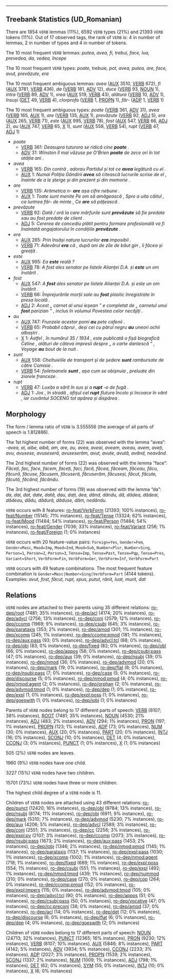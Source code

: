 

--------------------------------------------------------------------------------

## Treebank Statistics (UD_Romanian)

There are 1854 `VERB` lemmas (11%), 6592 `VERB` types (21%) and 21393 `VERB` tokens (11%).
Out of 17 observed tags, the rank of `VERB` is: 4 in number of lemmas, 2 in number of types and 4 in number of tokens.

The 10 most frequent `VERB` lemmas: <em>putea, avea, fi, trebui, face, lua, prevedea, da, vedea, începe</em>

The 10 most frequent `VERB` types:  <em>poate, trebuie, pot, avea, putea, are, face, avut, prevăzute, era</em>

The 10 most frequent ambiguous lemmas: <em>avea</em> ([AUX]() 3510, [VERB]() 672), <em>fi</em> ([AUX]() 3781, [VERB]() 436), <em>da</em> ([VERB]() 181, [ADV]() 12), <em>duce</em> ([VERB]() 93, [NOUN]() 1), <em>intra</em> ([VERB]() 89, [ADV]() 1), <em>vrea</em> ([AUX]() 519, [VERB]() 43), <em>alătura</em> ([VERB]() 10, [ADV]() 1), <em>însuși</em> ([DET]() 49, [VERB]() 4), <em>clorprofa</em> ([VERB]() 1, [PROPN]() 1), <em>făr-</em> ([ADP]() 1, [VERB]() 1)

The 10 most frequent ambiguous types:  <em>poate</em> ([VERB]() 361, [ADV]() 31), <em>avea</em> ([VERB]() 165, [AUX]() 1), <em>are</em> ([VERB]() 135, [AUX]() 1), <em>prevăzute</em> ([VERB]() 92, [ADJ]() 5), <em>era</em> ([AUX]() 265, [VERB]() 71), <em>este</em> ([AUX]() 995, [VERB]() 78), <em>fost</em> ([AUX]() 547, [VERB]() 66, [ADJ]() 2), <em>au</em> ([AUX]() 747, [VERB]() 65, [X]() 1), <em>sunt</em> ([AUX]() 558, [VERB]() 54), <em>rupt</em> ([VERB]() 47, [ADJ]() 1)


* <em>poate</em>
  * [VERB]() 361: <em>Deasupra tuturora se ridică cine <b>poate</b> .</em>
  * [ADV]() 31: <em>Winston îl mai văzuse pe O'Brien <b>poate</b> de zece ori în tot atâția ani .</em>
* <em>avea</em>
  * [VERB]() 165: <em>Din contră , adorau Partidul și tot ce <b>avea</b> legătură cu el .</em>
  * [AUX]() 1: <em>Numai Poliția Gândirii <b>avea</b> să citească lucrurile scrise de el , înainte de a le șterge și din prezent și din memorie .</em>
* <em>are</em>
  * [VERB]() 135: <em>Aritmetica n- <b>are</b> așa cifre nebune .</em>
  * [AUX]() 1: <em>Toate sunt menite Pe om să amăgească , Spre a uita căitul , ca luntrea făr- de minte , Ce <b>are</b> să pățească .</em>
* <em>prevăzute</em>
  * [VERB]() 92: <em>Dată / oră la care mărfurile sunt <b>prevăzute</b> să fie predate sau au fost predate de client .</em>
  * [ADJ]() 5: <em>Cererea de concediu plătit pentru formare profesională va fi înaintată angajatorului în condițiile <b>prevăzute</b> .</em>
* <em>era</em>
  * [AUX]() 265: <em>Prin însăși natura lucrurilor <b>era</b> imposibil .</em>
  * [VERB]() 71: <em>Adevărul <b>era</b> că , după ani de zile de băut gin , îi făcea și greață .</em>
* <em>este</em>
  * [AUX]() 995: <em>Ea <b>este</b> reală ?</em>
  * [VERB]() 78: <em>A fost ales senator pe listele Alianței D.A. și <b>este</b> un om înstărit .</em>
* <em>fost</em>
  * [AUX]() 547: <em>A <b>fost</b> ales senator pe listele Alianței D.A. și este un om înstărit .</em>
  * [VERB]() 66: <em>Împrejurările morții sale au <b>fost</b> plastic înregistrate în presa locală .</em>
  * [ADJ]() 2: <em>Acest „ carnet al unui ieșean ” e completat de „ carnetul unui <b>fost</b> parizian ” , inclus în volumul Povestea celor necăjiți .</em>
* <em>au</em>
  * [AUX]() 747: <em>Frunzele acestor pomi <b>au</b> pete cafenii .</em>
  * [VERB]() 65: <em>Probabil căprui , deși cei cu părul negru <b>au</b> uneori ochii albaștri .</em>
  * [X]() 1: <em>Astfel , în numărul 35 / 1934 , este publicată o fișă biografică Céline , alături de câteva impresii despre „ o carte dantescă ” , Voyage <b>au</b> bout de la nuit .</em>
* <em>sunt</em>
  * [AUX]() 558: <em>Cheltuielile de transport și de ședere <b>sunt</b> rambursate de către Comisie .</em>
  * [VERB]() 54: <em>foiletoanele <b>sunt</b> , așa cum se obișnuia , preluate din ziarele franceze .</em>
* <em>rupt</em>
  * [VERB]() 47: <em>Luxița a sărit în sus și a <b>rupt</b> -o de fugă .</em>
  * [ADJ]() 1: <em>Jos , în stradă , afișul cel <b>rupt</b> flutura încolo și încoace în vânt , iar cuvântul SOCENG tot apărea și dispărea .</em>

## Morphology

The form / lemma ratio of `VERB` is 3.555556 (the average of all parts of speech is 1.812886).

The 1st highest number of forms (22) was observed with the lemma “avea”: <em>-avea, ai, aibe, aibă, am, are, au, avea, aveai, aveam, aveau, avem, aveți, avu, avusese, avuseseră, avuseserăm, avut, avute, avută, având, neavând</em>.

The 2nd highest number of forms (22) was observed with the lemma “face”: <em>Făceți, fac, face, facem, faceți, faci, facă, făcea, făceam, făceau, făcu, făcură, făcuse, făcusem, făcuseră, făcuserăm, făcuseși, făcut, făcute, făcută, făcând, făcându</em>.

The 3rd highest number of forms (19) was observed with the lemma “da”: <em>da, dai, dat, date, dată, dau, dați, dea, dând, dându, dă, dădea, dădeai, dădeau, dădu, dădură, dăduse, dăm, nedându</em>.

`VERB` occurs with 8 features: [ro-feat/VerbForm]() (21393; 100% instances), [ro-feat/Number]() (15145; 71% instances), [ro-feat/Tense]() (13324; 62% instances), [ro-feat/Mood]() (11484; 54% instances), [ro-feat/Person]() (11484; 54% instances), [ro-feat/Gender]() (7036; 33% instances), [ro-feat/Variant]() (256; 1% instances), [ro-feat/Foreign]() (1; 0% instances)

`VERB` occurs with 20 feature-value pairs: `Foreign=Yes`, `Gender=Fem`, `Gender=Masc`, `Mood=Imp`, `Mood=Ind`, `Mood=Sub`, `Number=Plur`, `Number=Sing`, `Person=1`, `Person=2`, `Person=3`, `Tense=Imp`, `Tense=Past`, `Tense=Pqp`, `Tense=Pres`, `Variant=Short`, `VerbForm=Fin`, `VerbForm=Ger`, `VerbForm=Inf`, `VerbForm=Part`

`VERB` occurs with 49 feature combinations.
The most frequent feature combination is `Gender=Masc|Number=Sing|VerbForm=Part` (4144 tokens).
Examples: <em>avut, fost, făcut, rupt, spus, putut, rănit, luat, murit, dat</em>


## Relations

`VERB` nodes are attached to their parents using 35 different relations: [ro-dep/root]() (7481; 35% instances), [ro-dep/acl]() (4174; 20% instances), [ro-dep/advcl]() (2756; 13% instances), [ro-dep/conj]() (2579; 12% instances), [ro-dep/ccomp]() (1969; 9% instances), [ro-dep/csubj]() (645; 3% instances), [ro-dep/parataxis]() (353; 2% instances), [ro-dep/amod]() (301; 1% instances), [ro-dep/xcomp]() (245; 1% instances), [ro-dep/ccomp:pmod]() (181; 1% instances), [ro-dep/aux:pass]() (93; 0% instances), [ro-dep/advcl:tcl]() (88; 0% instances), [ro-dep/obj]() (83; 0% instances), [ro-dep/fixed]() (82; 0% instances), [ro-dep/obl]() (66; 0% instances), [ro-dep/appos]() (58; 0% instances), [ro-dep/csubj:pass]() (47; 0% instances), [ro-dep/aux]() (39; 0% instances), [ro-dep/nsubj]() (39; 0% instances), [ro-dep/nmod]() (36; 0% instances), [ro-dep/advmod]() (20; 0% instances), [ro-dep/mark]() (19; 0% instances), [ro-dep/flat]() (8; 0% instances), [ro-dep/nsubj:pass]() (7; 0% instances), [ro-dep/case]() (5; 0% instances), [ro-dep/discourse]() (5; 0% instances), [ro-dep/nmod:pmod]() (4; 0% instances), [ro-dep/nmod:agent]() (2; 0% instances), [ro-dep/orphan]() (2; 0% instances), [ro-dep/advmod:tmod]() (1; 0% instances), [ro-dep/dep]() (1; 0% instances), [ro-dep/expl]() (1; 0% instances), [ro-dep/expl:poss]() (1; 0% instances), [ro-dep/goeswith]() (1; 0% instances), [ro-dep/iobj]() (1; 0% instances)

Parents of `VERB` nodes belong to 17 different parts of speech: [VERB]() (8107; 38% instances), [ROOT]() (7481; 35% instances), [NOUN]() (4530; 21% instances), [ADJ]() (483; 2% instances), [ADV]() (294; 1% instances), [PRON]() (197; 1% instances), [PROPN]() (123; 1% instances), [ADP]() (73; 0% instances), [NUM]() (30; 0% instances), [AUX]() (20; 0% instances), [PART]() (20; 0% instances), [INTJ]() (16; 0% instances), [SCONJ]() (10; 0% instances), [DET]() (4; 0% instances), [CCONJ]() (3; 0% instances), [PUNCT]() (1; 0% instances), [X]() (1; 0% instances)

505 (2%) `VERB` nodes are leaves.

1960 (9%) `VERB` nodes have one child.

3227 (15%) `VERB` nodes have two children.

15701 (73%) `VERB` nodes have three or more children.

The highest child degree of a `VERB` node is 11.

Children of `VERB` nodes are attached using 43 different relations: [ro-dep/punct]() (12420; 16% instances), [ro-dep/obl]() (9784; 13% instances), [ro-dep/nsubj]() (8174; 11% instances), [ro-dep/obj]() (6911; 9% instances), [ro-dep/mark]() (5310; 7% instances), [ro-dep/advmod]() (5230; 7% instances), [ro-dep/aux]() (4206; 5% instances), [ro-dep/advcl]() (2589; 3% instances), [ro-dep/conj]() (2551; 3% instances), [ro-dep/cc]() (2256; 3% instances), [ro-dep/expl:pv]() (2107; 3% instances), [ro-dep/ccomp]() (2073; 3% instances), [ro-dep/nsubj:pass]() (1673; 2% instances), [ro-dep/aux:pass]() (1453; 2% instances), [ro-dep/iobj]() (1346; 2% instances), [ro-dep/nmod:pmod]() (1145; 1% instances), [ro-dep/parataxis]() (1137; 1% instances), [ro-dep/expl:pass]() (1030; 1% instances), [ro-dep/xcomp]() (1002; 1% instances), [ro-dep/nmod:agent]() (718; 1% instances), [ro-dep/fixed]() (689; 1% instances), [ro-dep/expl:poss]() (554; 1% instances), [ro-dep/csubj]() (551; 1% instances), [ro-dep/expl]() (492; 1% instances), [ro-dep/nmod:tmod]() (439; 1% instances), [ro-dep/nummod]() (310; 0% instances), [ro-dep/case]() (270; 0% instances), [ro-dep/cop]() (264; 0% instances), [ro-dep/ccomp:pmod]() (152; 0% instances), [ro-dep/expl:impers]() (115; 0% instances), [ro-dep/advmod:tmod]() (105; 0% instances), [ro-dep/advcl:tcl]() (90; 0% instances), [ro-dep/appos]() (51; 0% instances), [ro-dep/csubj:pass]() (50; 0% instances), [ro-dep/vocative]() (47; 0% instances), [ro-dep/cc:preconj]() (38; 0% instances), [ro-dep/amod]() (37; 0% instances), [ro-dep/acl]() (14; 0% instances), [ro-dep/det]() (12; 0% instances), [ro-dep/discourse]() (6; 0% instances), [ro-dep/flat]() (6; 0% instances), [ro-dep/dep]() (4; 0% instances), [ro-dep/goeswith]() (2; 0% instances)

Children of `VERB` nodes belong to 17 different parts of speech: [NOUN]() (24713; 32% instances), [PUNCT]() (12365; 16% instances), [PRON]() (9230; 12% instances), [VERB]() (8107; 10% instances), [AUX]() (5846; 8% instances), [PART]() (4142; 5% instances), [ADV]() (3934; 5% instances), [CCONJ]() (2233; 3% instances), [ADP]() (2027; 3% instances), [PROPN]() (1539; 2% instances), [SCONJ]() (1337; 2% instances), [NUM]() (1009; 1% instances), [ADJ]() (798; 1% instances), [DET]() (62; 0% instances), [SYM]() (55; 0% instances), [INTJ]() (10; 0% instances), [X]() (6; 0% instances)

